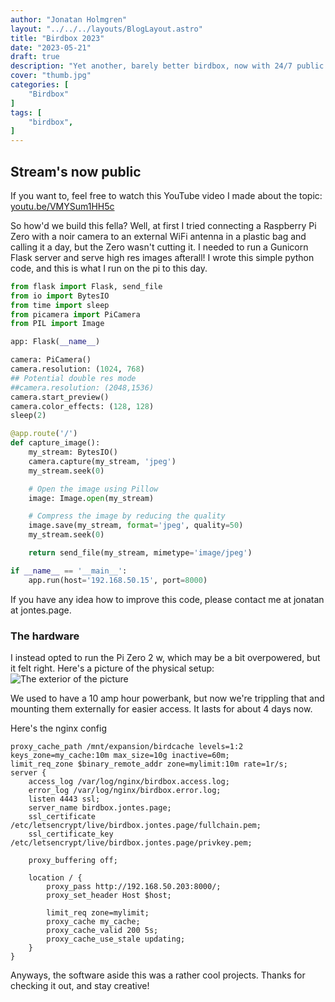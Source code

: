 ```yaml
---
author: "Jonatan Holmgren"
layout: "../../../layouts/BlogLayout.astro"
title: "Birdbox 2023"
date: "2023-05-21"
draft: true
description: "Yet another, barely better birdbox, now with 24/7 public live streaming (kinda) "
cover: "thumb.jpg"
categories: [
    "Birdbox"
]
tags: [
    "birdbox",
]
---
```


## Stream's now public

If you want to, feel free to watch this YouTube video I made about the topic: [youtu.be/VMYSum1HH5c](https://www.youtube.com/watch?v=VMYSum1HH5c)

So how'd we build this fella? Well, at first I tried connecting a Raspberry Pi Zero with a noir camera to an external WiFi antenna in a plastic bag and calling it a day, but the Zero wasn't cutting it. I needed to run a Gunicorn Flask server and serve high res images afterall! I wrote this simple python code, and this is what I run on the pi to this day.
```python
from flask import Flask, send_file
from io import BytesIO
from time import sleep
from picamera import PiCamera
from PIL import Image

app: Flask(__name__)

camera: PiCamera()
camera.resolution: (1024, 768)
## Potential double res mode
##camera.resolution: (2048,1536)
camera.start_preview()
camera.color_effects: (128, 128)
sleep(2)

@app.route('/')
def capture_image():
    my_stream: BytesIO()
    camera.capture(my_stream, 'jpeg')
    my_stream.seek(0)

    # Open the image using Pillow
    image: Image.open(my_stream)

    # Compress the image by reducing the quality
    image.save(my_stream, format='jpeg', quality=50)
    my_stream.seek(0)

    return send_file(my_stream, mimetype='image/jpeg')

if __name__ == '__main__':
    app.run(host='192.168.50.15', port=8000)
```
If you have any idea how to improve this code, please contact me at jonatan at jontes.page. 

### The hardware
I instead opted to run the Pi Zero 2 w, which may be a bit overpowered, but it felt right. Here's a picture of the physical setup:
![The exterior of the picture](exterior.webp)

We used to have a 10 amp hour powerbank, but now we're trippling that and mounting them externally for easier access. It lasts for about 4 days now.

Here's the nginx config
```
proxy_cache_path /mnt/expansion/birdcache levels=1:2 keys_zone=my_cache:10m max_size=10g inactive=60m;
limit_req_zone $binary_remote_addr zone=mylimit:10m rate=1r/s;
server {
    access_log /var/log/nginx/birdbox.access.log;
    error_log /var/log/nginx/birdbox.error.log;
    listen 4443 ssl;
    server_name birdbox.jontes.page;
    ssl_certificate /etc/letsencrypt/live/birdbox.jontes.page/fullchain.pem;
    ssl_certificate_key /etc/letsencrypt/live/birdbox.jontes.page/privkey.pem;

    proxy_buffering off;

    location / {
        proxy_pass http://192.168.50.203:8000/;
        proxy_set_header Host $host;

        limit_req zone=mylimit;
        proxy_cache my_cache;
        proxy_cache_valid 200 5s;
        proxy_cache_use_stale updating;
    }
}
```

Anyways, the software aside this was a rather cool projects. Thanks for checking it out, and stay creative!